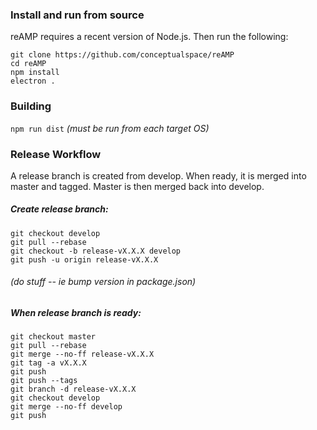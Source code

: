### Install and run from source

reAMP requires a recent version of Node.js. Then run the following:
```
git clone https://github.com/conceptualspace/reAMP
cd reAMP
npm install
electron .
```

### Building
`npm run dist`
*(must be run from each target OS)*

### Release Workflow
A release branch is created from develop. When ready, it is merged into master and tagged. Master is then merged back into develop.

##### Create release branch:
```
git checkout develop
git pull --rebase
git checkout -b release-vX.X.X develop
git push -u origin release-vX.X.X
```
###### (do stuff -- ie bump version in package.json)

##### When release branch is ready:
```
git checkout master
git pull --rebase
git merge --no-ff release-vX.X.X
git tag -a vX.X.X
git push
git push --tags
git branch -d release-vX.X.X
git checkout develop
git merge --no-ff develop
git push
```
